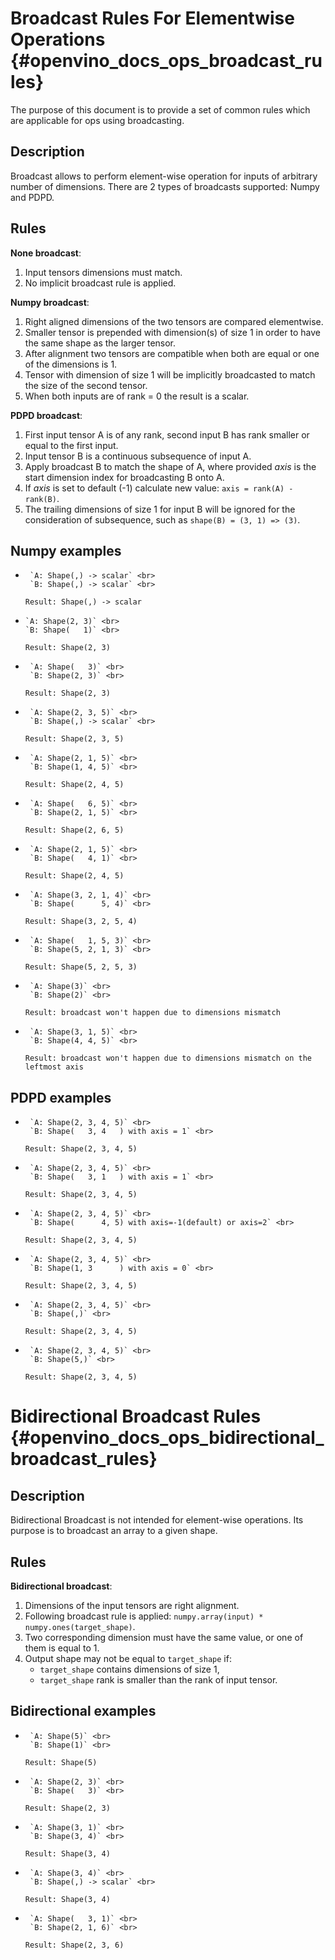 # Broadcast Rules For Elementwise Operations {#openvino_docs_ops_broadcast_rules}

The purpose of this document is to provide a set of common rules which are applicable for ops using broadcasting.

## Description

Broadcast allows to perform element-wise operation for inputs of arbitrary number of dimensions. There are 2 types of broadcasts supported: Numpy and PDPD.

## Rules

**None broadcast**:
1. Input tensors dimensions must match.
2. No implicit broadcast rule is applied.

**Numpy broadcast**:
1. Right aligned dimensions of the two tensors are compared elementwise.
2. Smaller tensor is prepended with dimension(s) of size 1 in order to have the same shape as the larger tensor.
3. After alignment two tensors are compatible when both are equal or one of the dimensions is 1.
4. Tensor with dimension of size 1 will be implicitly broadcasted to match the size of the second tensor.
5. When both inputs are of rank = 0 the result is a scalar.

**PDPD broadcast**:
1. First input tensor A is of any rank, second input B has rank smaller or equal to the first input.
2. Input tensor B is a continuous subsequence of input A.
3. Apply broadcast B to match the shape of A, where provided *axis* is the start dimension index
   for broadcasting B onto A.
4. If *axis* is set to default (-1) calculate new value: `axis = rank(A) - rank(B)`.
5. The trailing dimensions of size 1 for input B will be ignored for the consideration of
   subsequence, such as `shape(B) = (3, 1) => (3)`.

## Numpy examples

*      `A: Shape(,) -> scalar` <br>
       `B: Shape(,) -> scalar` <br>
  `Result: Shape(,) -> scalar`

*     `A: Shape(2, 3)` <br>
      `B: Shape(   1)` <br>
  `Result: Shape(2, 3)`

*      `A: Shape(   3)` <br>
       `B: Shape(2, 3)` <br>
  `Result: Shape(2, 3)`

*      `A: Shape(2, 3, 5)` <br>
       `B: Shape(,) -> scalar` <br>
  `Result: Shape(2, 3, 5)`

*      `A: Shape(2, 1, 5)` <br>
       `B: Shape(1, 4, 5)` <br>
  `Result: Shape(2, 4, 5)`

*      `A: Shape(   6, 5)` <br>
       `B: Shape(2, 1, 5)` <br>
  `Result: Shape(2, 6, 5)`

*      `A: Shape(2, 1, 5)` <br>
       `B: Shape(   4, 1)` <br>
  `Result: Shape(2, 4, 5)` <br>

*      `A: Shape(3, 2, 1, 4)` <br>
       `B: Shape(      5, 4)` <br>
  `Result: Shape(3, 2, 5, 4)`

*      `A: Shape(   1, 5, 3)` <br>
       `B: Shape(5, 2, 1, 3)` <br>
  `Result: Shape(5, 2, 5, 3)`

*      `A: Shape(3)` <br>
       `B: Shape(2)` <br>
  `Result: broadcast won't happen due to dimensions mismatch`

*      `A: Shape(3, 1, 5)` <br>
       `B: Shape(4, 4, 5)` <br>
  `Result: broadcast won't happen due to dimensions mismatch on the leftmost axis`

## PDPD examples

*      `A: Shape(2, 3, 4, 5)` <br>
       `B: Shape(   3, 4   ) with axis = 1` <br>
  `Result: Shape(2, 3, 4, 5)`

*      `A: Shape(2, 3, 4, 5)` <br>
       `B: Shape(   3, 1   ) with axis = 1` <br>
  `Result: Shape(2, 3, 4, 5)`

*      `A: Shape(2, 3, 4, 5)` <br>
       `B: Shape(      4, 5) with axis=-1(default) or axis=2` <br>
  `Result: Shape(2, 3, 4, 5)`

*      `A: Shape(2, 3, 4, 5)` <br>
       `B: Shape(1, 3      ) with axis = 0` <br>
  `Result: Shape(2, 3, 4, 5)`

*      `A: Shape(2, 3, 4, 5)` <br>
       `B: Shape(,)` <br>
  `Result: Shape(2, 3, 4, 5)` <br>

*      `A: Shape(2, 3, 4, 5)` <br>
       `B: Shape(5,)` <br>
  `Result: Shape(2, 3, 4, 5)`

# Bidirectional Broadcast Rules {#openvino_docs_ops_bidirectional_broadcast_rules}

## Description

Bidirectional Broadcast is not intended for element-wise operations. Its purpose is to broadcast an array to a given shape.

## Rules

**Bidirectional broadcast**:
1. Dimensions of the input tensors are right alignment.
2. Following broadcast rule is applied: `numpy.array(input) * numpy.ones(target_shape)`.
3. Two corresponding dimension must have the same value, or one of them is equal to 1.
4. Output shape may not be equal to `target_shape` if:
   * `target_shape` contains dimensions of size 1,
   * `target_shape` rank is smaller than the rank of input tensor.

## Bidirectional examples

*      `A: Shape(5)` <br>
       `B: Shape(1)` <br>
  `Result: Shape(5)`

*      `A: Shape(2, 3)` <br>
       `B: Shape(   3)` <br>
  `Result: Shape(2, 3)`

*      `A: Shape(3, 1)` <br>
       `B: Shape(3, 4)` <br>
  `Result: Shape(3, 4)`

*      `A: Shape(3, 4)` <br>
       `B: Shape(,) -> scalar` <br>
  `Result: Shape(3, 4)`

*      `A: Shape(   3, 1)` <br>
       `B: Shape(2, 1, 6)` <br>
  `Result: Shape(2, 3, 6)`
